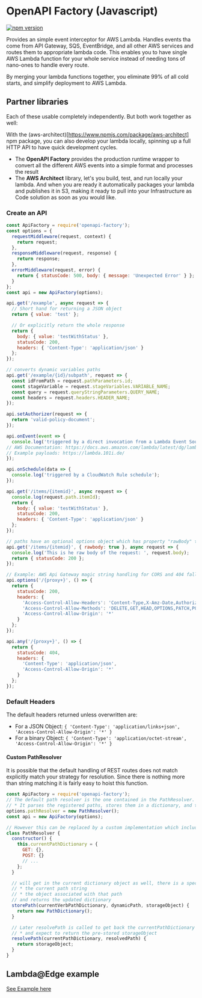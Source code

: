 # OpenAPI Factory (Javascript)

[![npm version](https://badge.fury.io/js/openapi-factory.svg)](https://badge.fury.io/js/openapi-factory)

Provides an simple event interceptor for AWS Lambda. Handles events tha come from API Gateway, SQS, EventBridge, and all other AWS services and routes them to appropriate lambda code. This enables you to have single AWS Lambda function for your whole service instead of needing tons of nano-ones to handle every route.

By merging your lambda functions together, you eliminate 99% of all cold starts, and simplify deployment to AWS Lambda.

## Partner libraries
Each of these usable completely independently. But both work together as well:

With the (aws-architect)[https://www.npmjs.com/package/aws-architect] npm package, you can also develop your lambda locally, spinning up a full HTTP API to have quick development cycles.
* The **OpenAPI Factory** provides the production runtime wrapper to convert all the different AWS events into a simple format and processes the result
* The **AWS Architect** library, let's you build, test, and run locally your lambda. And when you are ready it automatically packages your lambda and publishes it in S3, making it ready to pull into your Infrastructure as Code solution as soon as you would like.

### Create an API

```js
const ApiFactory = require('openapi-factory');
const options = {
  requestMiddleware(request, context) {
    return request;
  },
  responseMiddleware(request, response) {
    return response;
  },
  errorMiddleware(request, error) {
    return { statusCode: 500, body: { message: 'Unexpected Error' } };
  }
};
const api = new ApiFactory(options);

api.get('/example', async request => {
  // Short hand for returning a JSON object
  return { value: 'test' };

  // Or explicitly return the whole response
  return {
    body: { value: 'testWithStatus' },
    statusCode: 200,
    headers: { 'Content-Type': 'application/json' }
  };
});

// converts dynamic variables paths
api.get('/example/{id}/subpath', request => {
  const idFromPath = request.pathParameters.id;
  const stageVariable = request.stageVariables.VARIABLE_NAME;
  const query = request.queryStringParameters.QUERY_NAME;
  const headers = request.headers.HEADER_NAME;
});

api.setAuthorizer(request => {
  return 'valid-policy-document';
});

api.onEvent(event => {
  console.log('triggered by a direct invocation from a Lambda Event Source.');
// AWS Documentation: https://docs.aws.amazon.com/lambda/latest/dg/lambda-services.html
// Example payloads: https://lambda.101i.de/
});

api.onSchedule(data => {
  console.log('triggered by a CloudWatch Rule schedule');
});

api.get('/items/{itemid}', async request => {
  console.log(request.path.itemId);
  return {
    body: { value: 'testWithStatus' },
    statusCode: 200,
    headers: { 'Content-Type': 'application/json' }
  };
});

// paths have an optional options object which has property "rawBody" to return the raw body only.
api.get('/items/{itemid}', { rawbody: true }, async request => {
  console.log('This is he raw body of the request: ', request.body);
  return { statusCode: 200 };
});

// Example: AWS Api Gateway magic string handling for CORS and 404 fallbacks.
api.options('/{proxy+}', () => {
  return {
    statusCode: 200,
    headers: {
      'Access-Control-Allow-Headers': 'Content-Type,X-Amz-Date,Authorization,X-Api-Key',
      'Access-Control-Allow-Methods': 'DELETE,GET,HEAD,OPTIONS,PATCH,POST,PUT',
      'Access-Control-Allow-Origin': '*'
    }
  };
});

api.any('/{proxy+}', () => {
  return {
    statusCode: 404,
    headers: {
      'Content-Type': 'application/json',
      'Access-Control-Allow-Origin': '*'
    }
  };
});

```

### Default Headers
The default headers returned unless overwritten are:
* For a JSON Object: `{ 'Content-Type': 'application/links+json', 'Access-Control-Allow-Origin': '*' }`
* For a binary Object: `{ 'Content-Type': 'application/octet-stream', 'Access-Control-Allow-Origin': '*' }`

#### Custom PathResolver
It is possible that the default handling of REST routes does not match explicitly match your strategy for resolution. Since there is nothing more than string matching it is fairly easy to hoist this function.

```js
const ApiFactory = require('openapi-factory');
// The default path resolver is the one contained in the PathResolver.
// * It parses the registered paths, stores them in a dictionary, and then looks them up later when necessary.
options.pathResolver = new PathResolver();
const api = new ApiFactory(options);

// However this can be replaced by a custom implementation which includes storePath and resolvePath
class PathResolver {
  constructor() {
    this.currentPathDictionary = {
      GET: {},
      POST: {}
      // ...
    };
  }

  // will get in the current dictionary object as well, there is a specific dictionary for each verb
  // * the current path string
  // * the object associated with that path
  // and returns the updated dictionary
  storePath(currentVerbPathDictionary, dynamicPath, storageObject) {
    return new PathDictionary();
  }

  // Later resolvePath is called to get back the currentPathDictionary and raw path,
  // * and expect to return the pre-stored storageObject
  resolvePath(currentPathDictionary, resolvedPath) {
    return storageObject;
  }
}
```

## Lambda@Edge example
[See Example here](./lambda@edge-cloudfront-wrapper.md)
